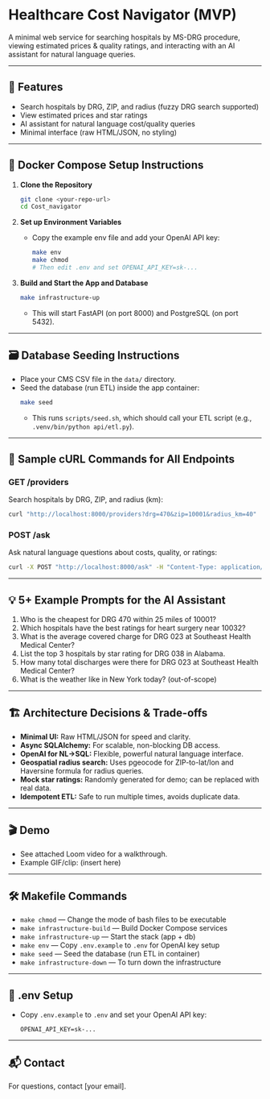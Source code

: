 # Healthcare Cost Navigator (MVP)

A minimal web service for searching hospitals by MS-DRG procedure, viewing estimated prices & quality ratings, and interacting with an AI assistant for natural language queries.

---

## 🚀 Features
- Search hospitals by DRG, ZIP, and radius (fuzzy DRG search supported)
- View estimated prices and star ratings
- AI assistant for natural language cost/quality queries
- Minimal interface (raw HTML/JSON, no styling)

---

## 🐳 Docker Compose Setup Instructions

1. **Clone the Repository**
   ```bash
   git clone <your-repo-url>
   cd Cost_navigator
   ```

2. **Set up Environment Variables**
   - Copy the example env file and add your OpenAI API key:
     ```bash
     make env
     make chmod
     # Then edit .env and set OPENAI_API_KEY=sk-...
     ```

3. **Build and Start the App and Database**
   ```bash
   make infrastructure-up
   ```
   - This will start FastAPI (on port 8000) and PostgreSQL (on port 5432).

---

## 🗃️ Database Seeding Instructions

- Place your CMS CSV file in the `data/` directory.
- Seed the database (run ETL) inside the app container:
  ```bash
  make seed
  ```
  - This runs `scripts/seed.sh`, which should call your ETL script (e.g., `.venv/bin/python api/etl.py`).

---

## 🧪 Sample cURL Commands for All Endpoints

### GET /providers
Search hospitals by DRG, ZIP, and radius (km):
```bash
curl "http://localhost:8000/providers?drg=470&zip=10001&radius_km=40"
```

### POST /ask
Ask natural language questions about costs, quality, or ratings:
```bash
curl -X POST "http://localhost:8000/ask" -H "Content-Type: application/json" -d '{"question": "Who has the best ratings for heart surgery near 10032?"}'
```

---

## 💡 5+ Example Prompts for the AI Assistant
1. Who is the cheapest for DRG 470 within 25 miles of 10001?
2. Which hospitals have the best ratings for heart surgery near 10032?
3. What is the average covered charge for DRG 023 at Southeast Health Medical Center?
4. List the top 3 hospitals by star rating for DRG 038 in Alabama.
5. How many total discharges were there for DRG 023 at Southeast Health Medical Center?
6. What is the weather like in New York today? (out-of-scope)

---

## 🏗️ Architecture Decisions & Trade-offs
- **Minimal UI:** Raw HTML/JSON for speed and clarity.
- **Async SQLAlchemy:** For scalable, non-blocking DB access.
- **OpenAI for NL→SQL:** Flexible, powerful natural language interface.
- **Geospatial radius search:** Uses pgeocode for ZIP-to-lat/lon and Haversine formula for radius queries.
- **Mock star ratings:** Randomly generated for demo; can be replaced with real data.
- **Idempotent ETL:** Safe to run multiple times, avoids duplicate data.

---

## 🎬 Demo
- See attached Loom video for a walkthrough.
- Example GIF/clip: (insert here)

---

## 🛠️ Makefile Commands
- `make chmod` — Change the mode of bash files to be executable 
- `make infrastructure-build` — Build Docker Compose services
- `make infrastructure-up` — Start the stack (app + db)
- `make env` — Copy `.env.example` to `.env` for OpenAI key setup
- `make seed` — Seed the database (run ETL in container)
- `make infrastructure-down` — To turn down the infrastructure

---

## 📄 .env Setup
- Copy `.env.example` to `.env` and set your OpenAI API key:
  ```
  OPENAI_API_KEY=sk-...
  ```

---

## 📬 Contact
For questions, contact [your email].
